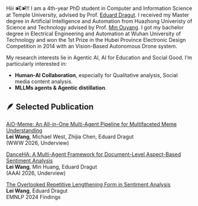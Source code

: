 
Hiii ⁍̴̆Ɛ⁍̴̆!!! I am a 4th-year PhD student in Computer and Information Science at Temple University, advised by Prof. [Eduard Dragut](https://cis.temple.edu/~edragut/). I received my Master degree in Artificial Intelligence and Automation from Huazhong Univeristy of Science and Technology advised by Prof. [Min Ouyang](https://scholar.google.com/citations?hl=en&user=1QNTooQAAAAJ). I got my bachelor degree in Electrical Engineering and Automation at Wuhan University of Technology and won the 1st Prize in the Hubei Province Electronic Design Competition in 2014 with an Vision-Based Autonomous Drone system.

My research interests lie in Agentic AI, AI for Education and Social Good. I’m particularly interested in:
* **Human-AI Collaboration**, especially for Qualitative analysis, Social media content analysis.
* **MLLMs agents & Agentic distillation**.
  
🪶 Selected Publication
------
[AiO-Meme: An All-in-One Multi-Agent Pipeline for Multifaceted Meme Understanding](https://aclanthology.org/2024.findings-emnlp.952.pdf) <br>
**Lei Wang**, Michael West, Zhijia Chen, Eduard Dragut<br>
(WWW 2026, Underview)

[DanceHA: A Multi-Agent Framework for Document-Level Aspect-Based Sentiment Analysis](https://aclanthology.org/2024.findings-emnlp.952.pdf) <br>
**Lei Wang**, Min Huang, Eduard Dragut<br>
(AAAI 2026, Underview)

[The Overlooked Repetitive Lengthening Form in Sentiment Analysis](https://aclanthology.org/2024.findings-emnlp.952.pdf) <br>
**Lei Wang**, Eduard Dragut <br>
EMNLP 2024 Findings